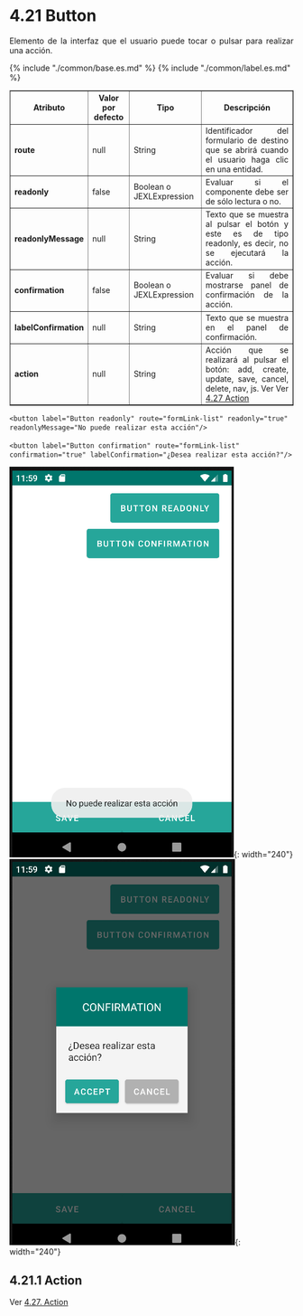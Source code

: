 # 4.21 Button
<div style="text-align: justify;">
<p>
Elemento de la interfaz que el usuario puede tocar o pulsar para realizar una acción.
</p>
</div>
<table border="1">
    <thead>
        <tr>
            <th colspan="2">Atributo</th>
            <th>Valor por defecto</th>
            <th>Tipo</th>
            <th>Descripción</th>
         </tr>
    </thead>
    <tbody>
        {% include "./common/base.es.md" %}
        {% include "./common/label.es.md" %}
        <tr>
            <td colspan="2"><strong>route</strong></td>
            <td>null</td>
            <td>String</td>
            <td style="text-align: justify;">Identificador del formulario de destino que se abrirá cuando el usuario haga clic en una entidad.</td>
        </tr>
        <tr>
            <td colspan="2"><strong>readonly</strong></td>
            <td>false</td>
            <td>Boolean o JEXLExpression</td>
            <td style="text-align: justify;">Evaluar si el componente debe ser de sólo lectura o no.</td>
        </tr>
        <tr>
            <td colspan="2"><strong>readonlyMessage</strong></td>
            <td>null</td>
            <td>String</td>
            <td style="text-align: justify;">Texto que se muestra al pulsar el botón y este es de tipo readonly, es decir, no se ejecutará la acción.</td>
        </tr>
        <tr>
            <td colspan="2"><strong>confirmation</strong></td>
            <td>false</td>
            <td>Boolean o JEXLExpression</td>
            <td style="text-align: justify;">Evaluar si debe mostrarse panel de confirmación de la acción.</td>
        </tr>
        <tr>
            <td colspan="2"><strong>labelConfirmation</strong></td>
            <td>null</td>
            <td>String</td>
            <td style="text-align: justify;">Texto que se muestra en el panel de confirmación.</td>
        </tr>
        <tr>
            <td colspan="2"><strong>action</strong></td>
            <td>null</td>
            <td>String</td>
            <td style="text-align: justify;">Acción que se realizará al pulsar el botón: add, create, update, save, cancel, delete, nav, js. Ver Ver <a href="./actions.es.md" target="_blank">4.27 Action</a>
        </td>
        </tr>
    </tbody>
</table>

    <button label="Button readonly" route="formLink-list" readonly="true" readonlyMessage="No puede realizar esta acción"/>

    <button label="Button confirmation" route="formLink-list" confirmation="true" labelConfirmation="¿Desea realizar esta acción?"/>

![Imagen 1](../img/button1.png){: width="240"} ![Imagen 2](../img/button2.png){: width="240"}

## 4.21.1 Action
 Ver [4.27. Action](action.es.md)
